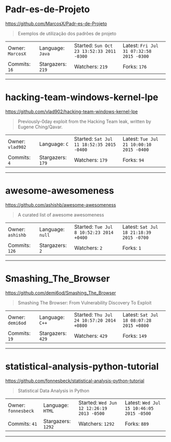 # Padr-es-de-Projeto

https://github.com/MarcosX/Padr-es-de-Projeto
<blockquote>
Exemplos de utilização dos padrões de projeto
</blockquote>

<table>
<tr><td>Owner: <code>MarcosX</code></td>
    <td>Language: <code>Java</code></td>
    <td>Started: <code>Sun Oct 23 13:52:33 2011 -0300</code></td>
    <td>Latest: <code>Fri Jul 31 07:32:58 2015 -0300</code></td></tr>
<tr><td>Commits: <code>16</code></td>
    <td>Stargazers: <code>219</code></td>
    <td>Watchers: <code>219</code></td>
    <td>Forks: <code>176</code></td></tr>
</table>

---

# hacking-team-windows-kernel-lpe

https://github.com/vlad902/hacking-team-windows-kernel-lpe
<blockquote>
Previously-0day exploit from the Hacking Team leak, written by Eugene Ching/Qavar.
</blockquote>

<table>
<tr><td>Owner: <code>vlad902</code></td>
    <td>Language: <code>C</code></td>
    <td>Started: <code>Sat Jul 11 18:52:35 2015 -0400</code></td>
    <td>Latest: <code>Tue Jul 21 10:00:10 2015 -0400</code></td></tr>
<tr><td>Commits: <code>4</code></td>
    <td>Stargazers: <code>179</code></td>
    <td>Watchers: <code>179</code></td>
    <td>Forks: <code>94</code></td></tr>
</table>

---

# awesome-awesomeness

https://github.com/ashishb/awesome-awesomeness
<blockquote>
A curated list of awesome awesomeness
</blockquote>

<table>
<tr><td>Owner: <code>ashishb</code></td>
    <td>Language: <code>null</code></td>
    <td>Started: <code>Tue Jul 8 10:52:23 2014 +0400</code></td>
    <td>Latest: <code>Sat Jul 18 21:18:39 2015 -0700</code></td></tr>
<tr><td>Commits: <code>126</code></td>
    <td>Stargazers: <code>2</code></td>
    <td>Watchers: <code>2</code></td>
    <td>Forks: <code>1</code></td></tr>
</table>

---

# Smashing_The_Browser

https://github.com/demi6od/Smashing_The_Browser
<blockquote>
Smashing The Browser: From Vulnerability Discovery To Exploit
</blockquote>

<table>
<tr><td>Owner: <code>demi6od</code></td>
    <td>Language: <code>C++</code></td>
    <td>Started: <code>Thu Jul 24 10:57:20 2014 +0800</code></td>
    <td>Latest: <code>Sat Jul 18 08:07:28 2015 +0800</code></td></tr>
<tr><td>Commits: <code>19</code></td>
    <td>Stargazers: <code>429</code></td>
    <td>Watchers: <code>429</code></td>
    <td>Forks: <code>149</code></td></tr>
</table>

---

# statistical-analysis-python-tutorial

https://github.com/fonnesbeck/statistical-analysis-python-tutorial
<blockquote>
Statistical Data Analysis in Python
</blockquote>

<table>
<tr><td>Owner: <code>fonnesbeck</code></td>
    <td>Language: <code>HTML</code></td>
    <td>Started: <code>Wed Jun 12 12:26:19 2013 -0500</code></td>
    <td>Latest: <code>Wed Jul 15 10:46:05 2015 -0500</code></td></tr>
<tr><td>Commits: <code>41</code></td>
    <td>Stargazers: <code>1292</code></td>
    <td>Watchers: <code>1292</code></td>
    <td>Forks: <code>889</code></td></tr>
</table>

---

